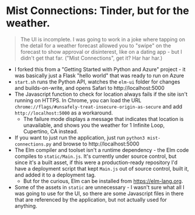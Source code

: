 # Mist Connections: Tinder, but for the weather.

> The UI is incomplete. I was going to work in a joke where tapping on the detail for a weather forecast allowed you to "swipe" on the forecast to show approval or disinterest, like on a dating app - but I didn't get that far. ("Mist Connections", get it? Har har har.)

* I forked this from a "Getting Started with Python and Azure" project - it was basically just a Flask "hello world" that was ready to run on Azure
* `start.sh` runs the Python API, watches the `elm-ui` folder for changes and builds-on-write, and opens Safari to http://localhost:5000
* The Javascript function to check for location always fails if the site isn't running on HTTPS. In Chrome, you can load the URL `chrome://flags/#unsafely-treat-insecure-origin-as-secure` and add `http://localhost:5000` as a workaround.
  * The failure mode displays a message that indicates that location is unavailable, and shows you the weather for 1 Infinite Loop, Cupertino, CA instead.
* If you want to just run the application, just run `python3 mist-connections.py` and browse to http://localhost:5000
* The Elm compiler and toolset isn't a runtime dependency - the Elm code compiles to `static/Main.js`. It's currently under source control, but since it's a built asset, if this were a production-ready repository I'd have a deployment script that kept `Main.js` out of source control, built it, and added it to a deployment tag.
  * But for the curious, Elm can be installed from https://elm-lang.org.
* Some of the assets in `static` are unnecessary - I wasn't sure what all I was going to use for the UI, so there are some Javascript files in there that are referenced by the application, but not actually used for anything.
